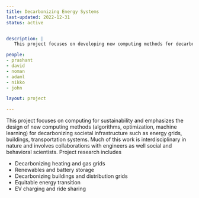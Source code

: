 ```yaml
---
title: Decarbonizing Energy Systems
last-updated: 2022-12-31
status: active


description: |
   This project focuses on developing new computing methods for decarbonizing energy grids, built environment and transportation.

people:
- prashant
- david
- noman
- adaml
- nikko
- john

layout: project

---
```


This project focuses on computing for sustainability and emphasizes the design of new computing methods (algorithms, optimization, machine learning) for  decarbonizing societal infrastructure such as energy grids, buildings, transportation systems.  Much of this work is interdisciplinary in nature and involves collaborations with engineers as well social and behavioral scientists. Project research includes 


* Decarbonizing heating and gas grids 
* Renewables and battery storage 
* Decarbonizing buildings and distribution grids
* Equitable energy transition 
* EV charging and ride sharing
